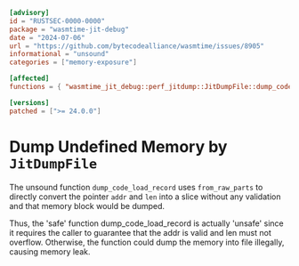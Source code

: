 ```toml
[advisory]
id = "RUSTSEC-0000-0000"
package = "wasmtime-jit-debug"
date = "2024-07-06"
url = "https://github.com/bytecodealliance/wasmtime/issues/8905"
informational = "unsound"
categories = ["memory-exposure"]

[affected]
functions = { "wasmtime_jit_debug::perf_jitdump::JitDumpFile::dump_code_load_record" = ["<= 24.0.0"] }

[versions]
patched = [">= 24.0.0"]
```

# Dump Undefined Memory by `JitDumpFile`

The unsound function `dump_code_load_record` uses `from_raw_parts` to directly convert 
the pointer `addr` and `len` into a slice without any validation and that memory block 
would be dumped.

Thus, the 'safe' function dump_code_load_record is actually 'unsafe' since it requires 
the caller to guarantee that the addr is valid and len must not overflow.
Otherwise, the function could dump the memory into file illegally, causing memory leak.
